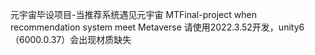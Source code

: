 元宇宙毕设项目-当推荐系统遇见元宇宙
MTFinal-project when recommendation system meet Metaverse
请使用2022.3.52开发，unity6（6000.0.37）会出现材质缺失
